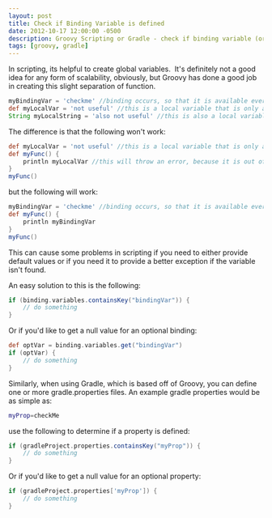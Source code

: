 ```yaml
---
layout: post
title: Check if Binding Variable is defined
date: 2012-10-17 12:00:00 -0500
description: Groovy Scripting or Gradle - check if binding variable (or Gradle property) is defined
tags: [groovy, gradle]
---
```


In scripting, its helpful to create global variables.  It's definitely not a good idea for any form of scalability, 
obviously, but Groovy has done a good job in creating this slight separation of function.

```groovy
myBindingVar = 'checkme' //binding occurs, so that it is available everywhere
def myLocalVar = 'not useful' //this is a local variable that is only available to the local scope
String myLocalString = 'also not useful' //this is also a local variable that is only available to the local scope
```

The difference is that the following won't work:
```groovy
def myLocalVar = 'not useful' //this is a local variable that is only available to the local scope
def myFunc() {
    println myLocalVar //this will throw an error, because it is out of scope
}
myFunc()
```

but the following will work:
```groovy
myBindingVar = 'checkme' //binding occurs, so that it is available everywhere
def myFunc() {
    println myBindingVar
}
myFunc()
```

This can cause some problems in scripting if you need to either provide default values or if you need it to provide a 
better exception if the variable isn't found.

An easy solution to this is the following:
```groovy
if (binding.variables.containsKey("bindingVar")) {
    // do something
}
```
Or if you'd like to get a null value for an optional binding:
```groovy
def optVar = binding.variables.get("bindingVar")
if (optVar) {
    // do something
}
```
Similarly, when using Gradle, which is based off of Groovy, you can define one or more gradle.properties files. An 
example gradle properties would be as simple as:
```bash
myProp=checkMe
```
use the following to determine if a property is defined:
```groovy
if (gradleProject.properties.containsKey("myProp")) {
    // do something
}
```
Or if you'd like to get a null value for an optional property:
```groovy
if (gradleProject.properties['myProp']) {
    // do something
}
```
